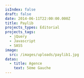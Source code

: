 ```yaml
---
isIndex: false
draft: false
date: 2014-06-11T22:00:00.000Z
title: Paylib
projects_types: Editorial
projects_tags:
  - jQuery
  - Javascript
  - SASS
image:
  src: /images/uploads/paylib1.jpg
datas:
  - title: Agence
    text: 5ème Gauche
---
```

